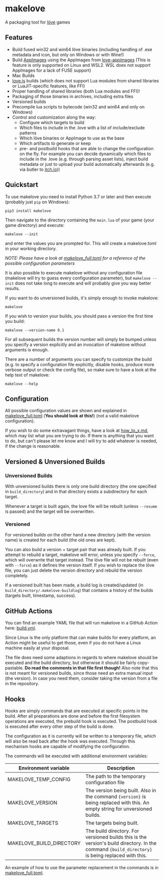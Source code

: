 # makelove

A packaging tool for [löve](https://love2d.org) games

## Features
* Build fused win32 and win64 löve binaries (including handling of .exe metadata and icon, but only on Windows or with Wine!)
* Build [AppImages](https://appimage.org/) using the AppImages from [love-appimages](https://github.com/pfirsich/love-appimages) (This is feature is only supported on Linux and WSL2. WSL does not support AppImages for a lack of FUSE support)
* Mac Builds
* [love.js](https://github.com/Davidobot/love.js) builds (which does not support Lua modules from shared libraries or LuaJIT-specific features, like FFI)
* Proper handling of shared libraries (both Lua modules and FFI)!
* Packaging of those binaries in archives, including extra files
* Versioned builds
* Precompile lua scripts to bytecode (win32 and win64 and only on Windows)
* Control and customization along the way:
    - Configure which targets to build
    - Which files to include in the .love with a list of include/exclude patterns
    - Which löve binaries or AppImage to use as the base
    - Which artifacts to generate or keep
    - pre- and postbuild hooks that are able to change the configuration on the fly. For example you can decide dynamically which files to include in the .love (e.g. through parsing asset lists), inject build metadata or just to upload your build automatically afterwards (e.g. via butler to [itch.io](https://itch.io)))

## Quickstart

To use makelove you need to install Python 3.7 or later and then execute (probably just `pip` on Windows):

```
pip3 install makelove
```

Then navigate to the directory containing the `main.lua` of your game (your game directory) and execute:

```
makelove --init
```

and enter the values you are prompted for. This will create a makelove.toml in your working directory.

*NOTE: Please have a look at [makelove_full.toml](makelove_full.toml) for a reference of the possible configuration parameters*

It is also possible to execute makelove without any configuration file (makelove will try to guess every configuration parameter), but `makelove --init` does not take long to execute and will probably give you way better results.

If you want to do unversioned builds, it's simply enough to invoke makelove:

```
makelove
```

If you wish to version your builds, you should pass a version the first time you build:

```
makelove --version-name 0.1
```

For all subsequent builds the version number will simply be bumped unless you specify a version explicitly and an invocation of makelove without arguments is enough.

There are a number of arguments you can specify to customize the build (e.g. to specify a configuration file explicitly, disable hooks, produce more verbose output or check the config file), so make sure to have a look at the help text of makelove:

```
makelove --help
```

## Configuration

All possible configuration values are shown and explained in [makelove_full.toml](makelove_full.toml) (**You should look at this!**) (not a valid makelove configuration).

If you wish to do some extravagant things, have a look at [how_to_x.md](how_to_x.md), which may list what you are trying to do. If there is anything that you want to do, but can't please let me know and I will try to add whatever is needed, if the change is reasonable.

## Versioned & Unversioned Builds

### Unversioned Builds

With unversioned builds there is only one build directory (the one specified in `build_directory`) and in that directory exists a subdirectory for each target.

Whenever a target is built again, the love file will be rebuilt (unless `--resume` is passed) and the target will be overwritten.

### Versioned

For versioned builds on the other hand a new directory (with the version name) is created for each build (the old ones are kept).

You can also build a version + target pair that was already built. If you attempt to rebuild a target, makelove will error, unless you specify `--force`, which will overwrite that target instead. The löve file will not be rebuilt (even with `--force`) as it defines the version itself. If you wish to replace the löve file, you can just delete the version directory and rebuild the version completely.

If a versioned built has been made, a build log is created/updated (in `build_directory/.makelove-buildlog`) that contains a history of the builds (targets built, timestamp, success).

## GitHub Actions
You can find an example YAML file that will run makelove in a GitHub Action here:
[build.yml](https://github.com/pfirsich/lovejam20/blob/349f645ec65db9563b1c58f176f0207051294875/.github/workflows/build.yml).

Since Linux is the only platform that can make builds for every platform, an Action might be useful to get those, even if you do not have a Linux machine easily at your disposal.

The file does need some adaptions in regards to where makelove should be executed and the build directory, but otherwise it should be fairly copy-pastable. **Do read the comments in that file first though!** Also note that this is not meant for versioned builds, since those need an extra manual input (the version). In case you need them, consider taking the version from a file in the repository.

## Hooks

Hooks are simply commands that are executed at specific points in the build. After all preparations are done and before the first filesystem operations are executed, the prebuild hook is executed. The postbuild hook is executed after every other step of the build is done.

The configuration as it is currently will be written to a temporary file, which will also be read back after the hook was executed. Through this mechanism hooks are capable of modifying the configuration.

The commands will be executed with additional environment variables:

| Environment variable | Description |
|--------------------------|-------------------------------------------------------------------------------------------------------------------------------|
| MAKELOVE_TEMP_CONFIG | The path to the temporary configuration file |
| MAKELOVE_VERSION | The version being built. Also in the command `{version}` is being replaced with this. An empty string for unversioned builds. |
| MAKELOVE_TARGETS | The targets being built. |
| MAKELOVE_BUILD_DIRECTORY | The build directory. For versioned builds this is the version's build directory. In the command `{build_directory}` is being replaced with this. |

An example of how to use the parameter replacement in the commands is in [makelove_full.toml](makelove_full.toml).
